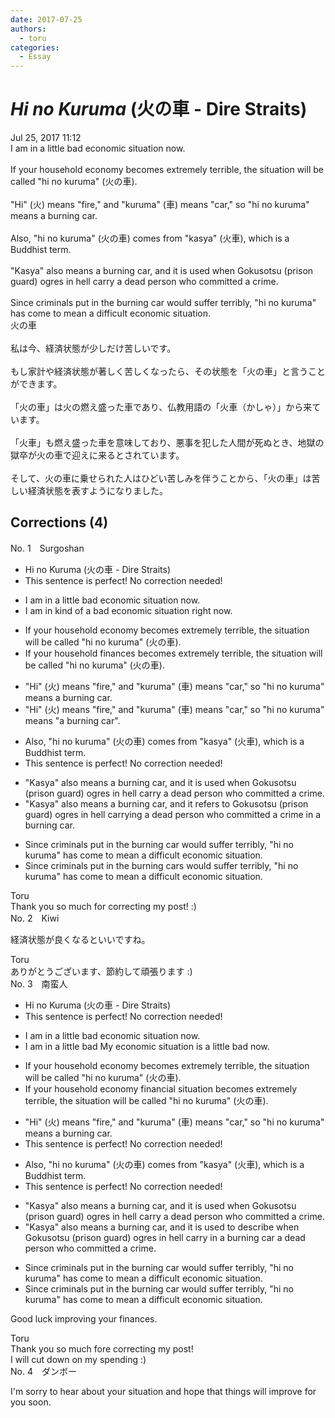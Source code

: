 ```yaml
---
date: 2017-07-25
authors:
  - toru
categories:
  - Essay
---
```


<h1 id="subject_show"><strong><em>Hi no Kuruma</strong></em> (火の車 - Dire Straits)</h1>
<div class="date">Jul 25, 2017 11:12</div>
<div id="post"><div id="body_show_ori">
I am in a little bad economic situation now.<br/><br/>If your household economy becomes extremely terrible, the situation will be called "hi no kuruma" (火の車).<br/><br/>"Hi" (火) means "fire," and "kuruma" (車) means "car," so "hi no kuruma" means a burning car.<br/><br/>Also, "hi no kuruma" (火の車) comes from "kasya" (火車), which is a Buddhist term.<br/><br/>"Kasya" also means a burning car, and it is used when Gokusotsu (prison guard) ogres in hell carry a dead person who committed a crime.<br/><br/>Since criminals put in the burning car would suffer terribly, "hi no kuruma" has come to mean a difficult economic situation.
</div></div>

<!-- more -->

<div id="post_ja"><div id="body_show_mo">
火の車<br/><br/>私は今、経済状態が少しだけ苦しいです。<br/><br/>もし家計や経済状態が著しく苦しくなったら、その状態を「火の車」と言うことができます。<br/><br/>「火の車」は火の燃え盛った車であり、仏教用語の「火車（かしゃ）」から来ています。<br/><br/>「火車」も燃え盛った車を意味しており、悪事を犯した人間が死ぬとき、地獄の獄卒が火の車で迎えに来るとされています。<br/><br/>そして、火の車に乗せられた人はひどい苦しみを伴うことから、「火の車」は苦しい経済状態を表すようになりました。
</div></div>

## Corrections (4)
<div id="block"><div class="first_name"> No. 1　<span class="just_name">Surgoshan</span></div><div id="block2">
<ul class="correction_field">
<li class="incorrect">Hi no Kuruma (火の車 - Dire Straits)</li>
<li class="corrected perfect">This sentence is perfect! No correction needed!</li>
</ul>
<ul class="correction_field">
<li class="incorrect">I am in a little bad economic situation now.</li>
<li class="corrected correct">
I am in<span class="f_blue"> kind of a</span> bad economic situation<span class="f_blue"> right</span> now.
</li>
</ul>
<ul class="correction_field">
<li class="incorrect">If your household economy becomes extremely terrible, the situation will be called "hi no kuruma" (火の車).</li>
<li class="corrected correct">
If your household <span class="f_blue">finances</span> become<span class="sline"><span class="f_red">s</span></span> extremely terrible, the situation will be called "hi no kuruma" (火の車).
</li>
</ul>
<ul class="correction_field">
<li class="incorrect">"Hi" (火) means "fire," and "kuruma" (車) means "car," so "hi no kuruma" means a burning car.</li>
<li class="corrected correct">
"Hi" (火) means "fire," and "kuruma" (車) means "car," so "hi no kuruma" means <span class="f_red">"</span>a burning car<span class="f_red">"</span>.
</li>
</ul>
<ul class="correction_field">
<li class="incorrect">Also, "hi no kuruma" (火の車) comes from "kasya" (火車), which is a Buddhist term.</li>
<li class="corrected perfect">This sentence is perfect! No correction needed!</li>
</ul>
<ul class="correction_field">
<li class="incorrect">"Kasya" also means a burning car, and it is used when Gokusotsu (prison guard) ogres in hell carry a dead person who committed a crime.</li>
<li class="corrected correct">
"Kasya" also means a burning car, and it <span class="f_blue">refers to</span> Gokusotsu (prison guard) ogres in hell carry<span class="f_red">ing</span> a dead person who committed a crime<span class="f_blue"> in a burning car</span>.
</li>
</ul>
<ul class="correction_field">
<li class="incorrect">Since criminals put in the burning car would suffer terribly, "hi no kuruma" has come to mean a difficult economic situation.</li>
<li class="corrected correct">
Since criminals put in <span class="sline">the</span> burning car<span class="f_red">s</span> would suffer terribly, "hi no kuruma" has come to mean a difficult economic situation.
</li>
</ul>
</div><div class="name"><span class="just_name">Toru</span><br>
Thank you so much for correcting my post! :)
</div>
</div>
<div id="block"><div class="first_name"> No. 2　<span class="just_name">Kiwi</span></div><div id="block2">
<p class="comment_small">
 経済状態が良くなるといいですね。
</p>

</div><div class="name"><span class="just_name">Toru</span><br>
ありがとうございます、節約して頑張ります :)
</div>
</div>
<div id="block"><div class="first_name"> No. 3　<span class="just_name">南蛮人</span></div><div id="block2">
<ul class="correction_field">
<li class="incorrect">Hi no Kuruma (火の車 - Dire Straits)</li>
<li class="corrected perfect">This sentence is perfect! No correction needed!</li>
</ul>
<ul class="correction_field">
<li class="incorrect">I am in a little bad economic situation now.</li>
<li class="corrected correct">
<span class="f_gray"><span class="sline">I am in a little bad</span></span> <span class="f_gray">My</span> economic situation <span class="f_gray">is a little bad</span> now.
</li>
</ul>
<ul class="correction_field">
<li class="incorrect">If your household economy becomes extremely terrible, the situation will be called "hi no kuruma" (火の車).</li>
<li class="corrected correct">
If your household <span class="sline"><span class="f_red">economy</span></span> <span class="f_blue">financial situation</span> becomes extremely terrible, the situation will be called "hi no kuruma" (火の車).
</li>
</ul>
<ul class="correction_field">
<li class="incorrect">"Hi" (火) means "fire," and "kuruma" (車) means "car," so "hi no kuruma" means a burning car.</li>
<li class="corrected perfect">This sentence is perfect! No correction needed!</li>
</ul>
<ul class="correction_field">
<li class="incorrect">Also, "hi no kuruma" (火の車) comes from "kasya" (火車), which is a Buddhist term.</li>
<li class="corrected perfect">This sentence is perfect! No correction needed!</li>
</ul>
<ul class="correction_field">
<li class="incorrect">"Kasya" also means a burning car, and it is used when Gokusotsu (prison guard) ogres in hell carry a dead person who committed a crime.</li>
<li class="corrected correct">
"Kasya" also means a burning car, and it is used <span class="f_blue">to describe</span> when Gokusotsu (prison guard) ogres in hell carry <span class="f_blue">in a burning car</span> a dead person who committed a crime.
</li>
</ul>
<ul class="correction_field">
<li class="incorrect">Since criminals put in the burning car would suffer terribly, "hi no kuruma" has come to mean a difficult economic situation.</li>
<li class="corrected correct">
Since criminals put in the burning car <span class="sline"><span class="f_red">would</span></span> suffer terribly, "hi no kuruma" has come to mean a difficult economic situation.
</li>
</ul>
<p class="comment_small">
 Good luck improving your finances.
</p>

</div><div class="name"><span class="just_name">Toru</span><br>
Thank you so much fore correcting my post!<br/>I will cut down on my spending :)
</div>
</div>
<div id="block"><div class="first_name"> No. 4　<span class="just_name">ダンボー</span></div><div id="block2">
<p class="comment_small">
 I'm sorry to hear about your situation and hope that things will improve for you soon.
</p>

</div></div>

